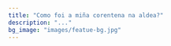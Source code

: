 ```yaml
---
title: "Como foi a miña corentena na aldea?"
description: "..."
bg_image: "images/featue-bg.jpg"
---
```


